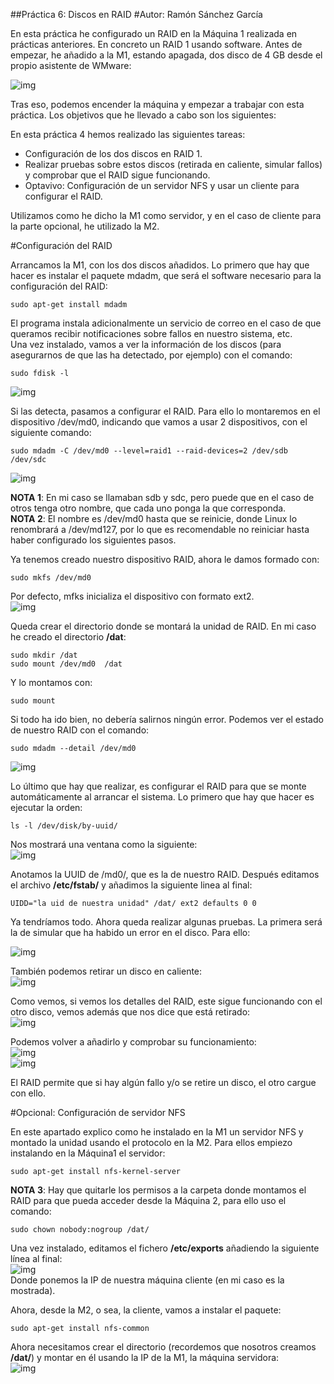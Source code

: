 ##Práctica 6: Discos en RAID
#Autor: Ramón Sánchez García

En esta práctica he configurado un RAID en la Máquina 1 realizada en prácticas anteriores. En concreto un RAID 1 usando software. Antes de empezar, he añadido a la M1, estando apagada, dos disco de 4 GB desde el propio asistente de WMware:  
  
![img](capturas/capturasswap_P6_01.PNG)   
  

Tras eso, podemos encender la máquina y empezar a trabajar con esta práctica. Los objetivos que he llevado a cabo son los siguientes:

En esta práctica 4 hemos realizado las siguientes tareas:  

* Configuración de los dos discos en RAID 1.  
* Realizar pruebas sobre estos discos (retirada en caliente, simular fallos) y comprobar que el RAID sigue funcionando.  
* Optavivo: Configuración de un servidor NFS y usar un cliente para configurar el RAID.  

Utilizamos como he dicho la M1 como servidor, y en el caso de cliente para la parte opcional, he utilizado la M2.  
   

#Configuración del RAID

Arrancamos la M1, con los dos discos añadidos. Lo primero que hay que hacer es instalar el paquete mdadm, que será el software necesario para la configuración del RAID:  
```
sudo apt-get install mdadm
```  
El programa instala adicionalmente un servicio de correo en el caso de que queramos recibir notificaciones sobre fallos en nuestro sistema, etc.  
Una vez instalado, vamos a ver la información de los discos (para asegurarnos de que las ha detectado, por ejemplo) con el comando:  
```
sudo fdisk -l
```  
  
![img](capturas/capturasswap_P6_04.PNG)   
  
Si las detecta, pasamos a configurar el RAID. Para ello lo montaremos en el dispositivo /dev/md0, indicando que vamos a usar 2 dispositivos, con el siguiente comando:  
  
```
sudo mdadm -C /dev/md0 --level=raid1 --raid-devices=2 /dev/sdb /dev/sdc  
```  

![img](capturas/capturasswap_P6_05.PNG)  


**NOTA 1**: En mi caso se llamaban sdb y sdc, pero puede que en el caso de otros tenga otro nombre, que cada uno ponga la que corresponda.  
**NOTA 2**: El  nombre es /dev/md0 hasta que se reinicie, donde Linux lo renombrará a /dev/md127, por lo que es recomendable no reiniciar hasta haber configurado los siguientes pasos.  

Ya tenemos creado nuestro dispositivo RAID, ahora le damos formado con:  
```
sudo mkfs /dev/md0
```   
Por defecto, mfks inicializa el dispositivo con formato ext2.  
![img](capturas/capturasswap_P6_07.PNG)  

Queda crear el directorio donde se montará la unidad de RAID. En mi caso he creado el directorio **/dat**:  
```
sudo mkdir /dat  
sudo mount /dev/md0  /dat  
```  
Y lo montamos con:  
```
sudo mount
```  
Si todo ha ido bien, no debería salirnos ningún error. Podemos ver el estado de nuestro RAID con el comando:  
```
sudo mdadm --detail /dev/md0  
```  
![img](capturas/capturasswap_P6_08.PNG)  

  
Lo último que hay que realizar, es configurar el RAID para que se monte automáticamente al arrancar el sistema. Lo primero que hay que hacer es ejecutar la orden:  
```
ls -l /dev/disk/by-uuid/
```  
  
Nos mostrará una ventana como la siguiente:  
![img](capturas/capturasswap_P6_09.PNG)  
  
Anotamos la UUID de /md0/, que es la de nuestro RAID. Después editamos el archivo **/etc/fstab/** y añadimos la siguiente linea al final:  
```
UIDD="la uid de nuestra unidad" /dat/ ext2 defaults 0 0
```  
Ya tendríamos todo. Ahora queda realizar algunas pruebas. La primera será la de simular que ha habido un error en el disco. Para ello:  
  
![img](capturas/capturasswap_P6_10.PNG)  

También podemos retirar un disco en caliente:  
![img](capturas/capturasswap_P6_11.PNG)  
  
Como vemos, si vemos los detalles del RAID, este sigue funcionando con el otro disco, vemos además que nos dice que está retirado:  
![img](capturas/capturasswap_P6_12.PNG)  

Podemos volver a añadirlo y comprobar su funcionamiento:  
![img](capturas/capturasswap_P6_13.PNG)  
![img](capturas/capturasswap_P6_14.PNG)  

El RAID permite que si hay algún fallo y/o se retire un disco, el otro cargue con ello. 

#Opcional: Configuración de servidor NFS

En este apartado explico como he instalado en la M1 un servidor NFS y montado la unidad usando el protocolo en la M2. Para ellos empiezo instalando en la Máquina1 el servidor:  
```
sudo apt-get install nfs-kernel-server  
```  
  

**NOTA 3**: Hay que quitarle los permisos a la carpeta donde montamos el RAID para que pueda acceder desde la Máquina 2, para ello uso el comando:  
```
sudo chown nobody:nogroup /dat/  
```  

  

Una vez instalado, editamos el fichero **/etc/exports** añadiendo la siguiente línea al final:  
![img](capturas/capturasswap_P6_15.PNG)  
Donde ponemos la IP de nuestra máquina cliente (en mi caso es la mostrada).
  
Ahora, desde la M2, o sea, la cliente, vamos a instalar el paquete:  
```
sudo apt-get install nfs-common  
```  

Ahora necesitamos crear el directorio (recordemos que nosotros creamos **/dat/**) y montar en él usando la IP de la M1, la máquina servidora:  
![img](capturas/capturasswap_P6_16.PNG)